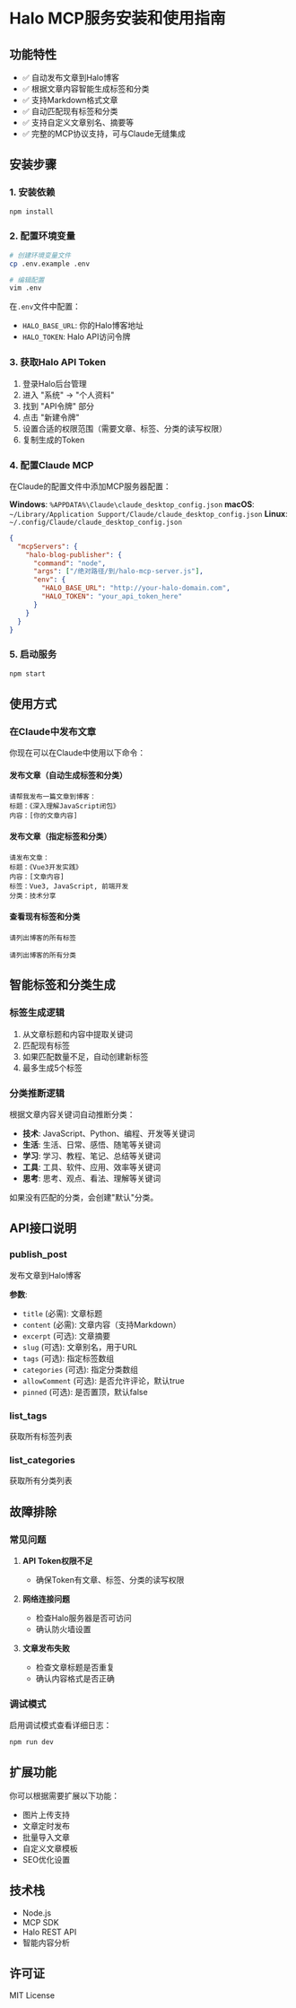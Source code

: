 # Halo MCP服务安装和使用指南

## 功能特性

- ✅ 自动发布文章到Halo博客
- ✅ 根据文章内容智能生成标签和分类
- ✅ 支持Markdown格式文章
- ✅ 自动匹配现有标签和分类
- ✅ 支持自定义文章别名、摘要等
- ✅ 完整的MCP协议支持，可与Claude无缝集成

## 安装步骤

### 1. 安装依赖

```bash
npm install
```

### 2. 配置环境变量

```bash
# 创建环境变量文件
cp .env.example .env

# 编辑配置
vim .env
```

在`.env`文件中配置：
- `HALO_BASE_URL`: 你的Halo博客地址
- `HALO_TOKEN`: Halo API访问令牌

### 3. 获取Halo API Token

1. 登录Halo后台管理
2. 进入 "系统" -> "个人资料"
3. 找到 "API令牌" 部分
4. 点击 "新建令牌"
5. 设置合适的权限范围（需要文章、标签、分类的读写权限）
6. 复制生成的Token

### 4. 配置Claude MCP

在Claude的配置文件中添加MCP服务器配置：

**Windows**: `%APPDATA%\Claude\claude_desktop_config.json`
**macOS**: `~/Library/Application Support/Claude/claude_desktop_config.json`
**Linux**: `~/.config/Claude/claude_desktop_config.json`

```json
{
  "mcpServers": {
    "halo-blog-publisher": {
      "command": "node",
      "args": ["/绝对路径/到/halo-mcp-server.js"],
      "env": {
        "HALO_BASE_URL": "http://your-halo-domain.com",
        "HALO_TOKEN": "your_api_token_here"
      }
    }
  }
}
```

### 5. 启动服务

```bash
npm start
```

## 使用方式

### 在Claude中发布文章

你现在可以在Claude中使用以下命令：

#### 发布文章（自动生成标签和分类）
```
请帮我发布一篇文章到博客：
标题：《深入理解JavaScript闭包》
内容：[你的文章内容]
```

#### 发布文章（指定标签和分类）
```
请发布文章：
标题：《Vue3开发实践》
内容：[文章内容]
标签：Vue3, JavaScript, 前端开发
分类：技术分享
```

#### 查看现有标签和分类
```
请列出博客的所有标签
```
```
请列出博客的所有分类
```

## 智能标签和分类生成

### 标签生成逻辑
1. 从文章标题和内容中提取关键词
2. 匹配现有标签
3. 如果匹配数量不足，自动创建新标签
4. 最多生成5个标签

### 分类推断逻辑
根据文章内容关键词自动推断分类：
- **技术**: JavaScript、Python、编程、开发等关键词
- **生活**: 生活、日常、感悟、随笔等关键词  
- **学习**: 学习、教程、笔记、总结等关键词
- **工具**: 工具、软件、应用、效率等关键词
- **思考**: 思考、观点、看法、理解等关键词

如果没有匹配的分类，会创建"默认"分类。

## API接口说明

### publish_post
发布文章到Halo博客

**参数**:
- `title` (必需): 文章标题
- `content` (必需): 文章内容（支持Markdown）
- `excerpt` (可选): 文章摘要
- `slug` (可选): 文章别名，用于URL
- `tags` (可选): 指定标签数组
- `categories` (可选): 指定分类数组
- `allowComment` (可选): 是否允许评论，默认true
- `pinned` (可选): 是否置顶，默认false

### list_tags
获取所有标签列表

### list_categories  
获取所有分类列表

## 故障排除

### 常见问题

1. **API Token权限不足**
   - 确保Token有文章、标签、分类的读写权限

2. **网络连接问题**
   - 检查Halo服务器是否可访问
   - 确认防火墙设置

3. **文章发布失败**
   - 检查文章标题是否重复
   - 确认内容格式是否正确

### 调试模式

启用调试模式查看详细日志：
```bash
npm run dev
```

## 扩展功能

你可以根据需要扩展以下功能：
- 图片上传支持
- 文章定时发布
- 批量导入文章
- 自定义文章模板
- SEO优化设置

## 技术栈

- Node.js
- MCP SDK
- Halo REST API
- 智能内容分析

## 许可证

MIT License

